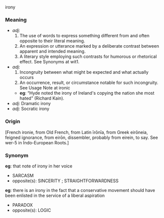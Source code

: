 irony
### Meaning
+ _adj_:
   1. The use of words to express something different from and often opposite to their literal meaning.
   2. An expression or utterance marked by a deliberate contrast between apparent and intended meaning.
   3. A literary style employing such contrasts for humorous or rhetorical effect. See Synonyms at wit1.
+ _adj_:
   1. Incongruity between what might be expected and what actually occurs
   2. An occurrence, result, or circumstance notable for such incongruity. See Usage Note at ironic
    + __eg__: “Hyde noted the irony of Ireland's copying the nation she most hated” (Richard Kain).
+ _adj_: Dramatic irony
+ _adj_: Socratic irony

### Origin

[French ironie, from Old French, from Latin īrōnīa, from Greek eirōneia, feigned ignorance, from eirōn, dissembler, probably from eirein, to say. See wer-5 in Indo-European Roots.]

### Synonym

__eg__: that note of irony in her voice

+ SARCASM
+ opposite(s): SINCERITY ; STRAIGHTFORWARDNESS

__eg__: there is an irony in the fact that a conservative movement should have been enlisted in the service of a liberal aspiration

+ PARADOX
+ opposite(s): LOGIC


